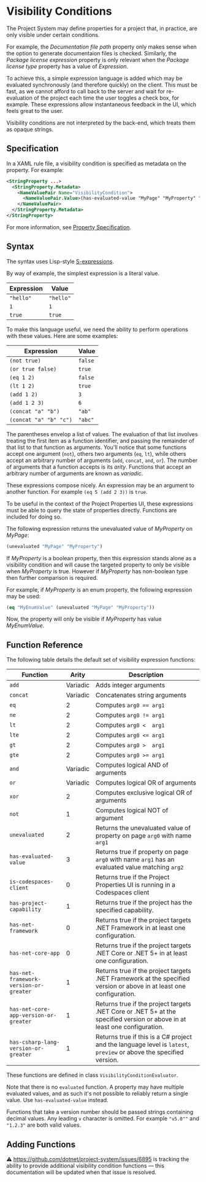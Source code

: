 ﻿# Visibility Conditions

The Project System may define properties for a project that, in practice, are only visible under certain conditions.

For example, the _Documentation file path_ property only makes sense when the option to generate documentaion files is checked. Similarly, the _Package license expression_ property is only relevant when the _Package license type_ property has a value of _Expression_.

To achieve this, a simple expression language is added which may be evaluated synchronously (and therefore quickly) on the client. This must be fast, as we cannot afford to call back to the server and wait for re-evaluation of the project each time the user toggles a check box, for example. These expressions allow instantaneous feedback in the UI, which feels great to the user.

Visibility conditions are not interpreted by the back-end, which treats them as opaque strings.

## Specification

In a XAML rule file, a visibility condition is specified as metadata on the property. For example:

```xml
<StringProperty ...>
  <StringProperty.Metadata>
    <NameValuePair Name="VisibilityCondition">
      <NameValuePair.Value>(has-evaluated-value "MyPage" "MyProperty" "Foo")</NameValuePair.Value>
    </NameValuePair>
  </StringProperty.Metadata>
</StringProperty>
```

For more information, see [Property Specification](property-specification.md).

## Syntax

The syntax uses Lisp-style [S-expressions](https://en.wikipedia.org/wiki/S-expression).

By way of example, the simplest expression is a literal value.

| Expression | Value     |
|------------|-----------|
| `"hello"`  | `"hello"` |
| `1`        | `1`       |
| `true`     | `true`    |

To make this language useful, we need the ability to perform operations with these values. Here are some examples:

| Expression             | Value   |
|------------------------|---------|
| `(not true)`           | `false` |
| `(or true false)`      | `true`  |
| `(eq 1 2)`             | `false` |
| `(lt 1 2)`             | `true`  |
| `(add 1 2)`            | `3`     |
| `(add 1 2 3)`          | `6`     |
| `(concat "a" "b")`     | `"ab"`  |
| `(concat "a" "b" "c")` | `"abc"` |

The parentheses envelop a list of values. The evaluation of that list involves treating the first item as a function identifier, and passing the remainder of that list to that function as arguments. You'll notice that some functions accept one argument (`not`), others two arguments (`eq`, `lt`), while others accept an arbitrary number of arguments (`add`, `concat`, `and`, `or`). The number of arguments that a function accepts is its _arity_. Functions that accept an arbitrary number of arguments are known as _variadic_.

These expressions compose nicely. An expression may be an argument to another function. For example `(eq 5 (add 2 3))` is `true`.

To be useful in the context of the Project Properties UI, these expressions must be able to query the state of properties directly. Functions are included for doing so.

The following expression returns the unevaluated value of _MyProperty_ on _MyPage_:

```lisp
(unevaluated "MyPage" "MyProperty")
```

If _MyProperty_ is a boolean property, then this expression stands alone as a visibility condition and will cause the targeted property to only be visible when _MyProperty_ is true. However if _MyProperty_ has non-boolean type then further comparison is required.

For example, if _MyProperty_ is an enum property, the following expression may be used:

```lisp
(eq "MyEnumValue" (unevaluated "MyPage" "MyProperty"))
```

Now, the property will only be visible if _MyProperty_ has value _MyEnumValue_.

## Function Reference

The following table details the default set of visibility expression functions:

| Function                 | Arity    | Description                                                                                     |
|--------------------------|----------|-------------------------------------------------------------------------------------------------|
| `add`                    | Variadic | Adds integer arguments                                                                          |
| `concat`                 | Variadic | Concatenates string arguments                                                                   |
| `eq`                     | 2        | Computes `arg0 == arg1`                                                                         |
| `ne`                     | 2        | Computes `arg0 != arg1`                                                                         |
| `lt`                     | 2        | Computes `arg0 <  arg1`                                                                         |
| `lte`                    | 2        | Computes `arg0 <= arg1`                                                                         |
| `gt`                     | 2        | Computes `arg0 >  arg1`                                                                         |
| `gte`                    | 2        | Computes `arg0 >= arg1`                                                                         |
| `and`                    | Variadic | Computes logical AND of arguments                                                               |
| `or`                     | Variadic | Computes logical OR of arguments                                                                |
| `xor`                    | 2        | Computes exclusive logical OR of arguments                                                      |
| `not`                    | 1        | Computes logical NOT of argument                                                                |
| `unevaluated`            | 2        | Returns the unevaluated value of property on page `arg0` with name `arg1`                       |
| `has-evaluated-value`    | 3        | Returns true if property on page `arg0` with name `arg1` has an evaluated value matching `arg2` |
| `is-codespaces-client`   | 0        | Returns true if the Project Properties UI is running in a Codespaces client                     |
| `has-project-capability` | 1        | Returns true if the project has the specified capability.                                       |
| `has-net-framework`                    | 0 | Returns true if the project targets .NET Framework in at least one configuration. |
| `has-net-core-app`                     | 0 | Returns true if the project targets .NET Core or .NET 5+ in at least one configuration. |
| `has-net-framework-version-or-greater` | 1 | Returns true if the project targets .NET Framework at the specified version or above in at least one configuration. |
| `has-net-core-app-version-or-greater`  | 1 | Returns true if the project targets .NET Core or .NET 5+ at the specified version or above in at least one configuration. |
| `has-csharp-lang-version-or-greater`   | 1 | Returns true if this is a C# project and the language level is `latest`, `preview` or above the specified version. |

These functions are defined in class `VisibilityConditionEvaluator`.

Note that there is no `evaluated` function. A property may have multiple evaluated values, and as such it's not possible to reliably return a single value. Use `has-evaluated-value` instead.

Functions that take a version number should be passed strings containing decimal values. Any leading `v` character is omitted. For example `"v5.0""` and `"1.2.3"` are both valid values.

## Adding Functions

⚠ https://github.com/dotnet/project-system/issues/6895 is tracking the ability to provide additional visibility condition functions &mdash; this documentation will be updated when that issue is resolved.
